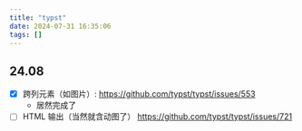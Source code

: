```yaml
---
title: "typst"
date: 2024-07-31 16:35:06
tags: []
---
```

## 24.08

- [x] 跨列元素（如图片）: https://github.com/typst/typst/issues/553
    - 居然完成了
- [ ] HTML 输出（当然就含动图了） https://github.com/typst/typst/issues/721